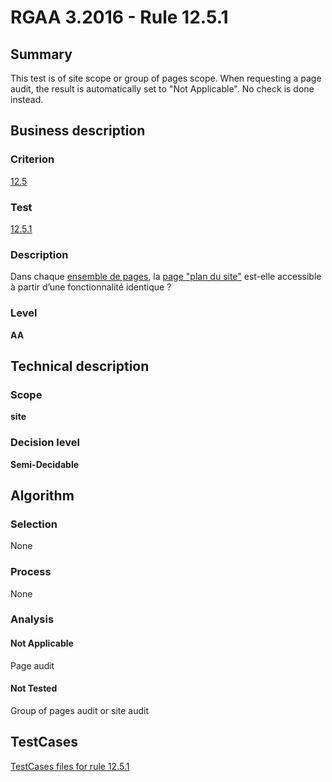 # RGAA 3.2016 - Rule 12.5.1

## Summary
This test is of site scope or group of pages scope. When requesting a page audit, the result is automatically set to "Not Applicable". No check is done instead.

## Business description

### Criterion
[12.5](http://references.modernisation.gouv.fr/rgaa-accessibilite/criteres.html#crit-12-5)

### Test
[12.5.1](http://references.modernisation.gouv.fr/rgaa-accessibilite/criteres.html#test-12-5-1)

### Description
<div lang="fr">Dans chaque <a href="http://references.modernisation.gouv.fr/rgaa-accessibilite/glossaire.html#ensemble-de-pages">ensemble de pages</a>, la <a href="http://references.modernisation.gouv.fr/rgaa-accessibilite/glossaire.html#page-plan-du-site">page "plan du site"</a> est-elle accessible &#xE0; partir d&#x2019;une fonctionnalit&#xE9; identique&nbsp;?</div>

### Level
**AA**

## Technical description

### Scope
**site**

### Decision level
**Semi-Decidable**

## Algorithm

### Selection

None

### Process

None

### Analysis

#### Not Applicable

Page audit 

#### Not Tested

Group of pages audit or site audit



##  TestCases

[TestCases files for rule 12.5.1](https://github.com/Asqatasun/Asqatasun/tree/develop/rules/rules-rgaa3.2016/src/test/resources/testcases/rgaa32016/Rgaa32016Rule120501/)


